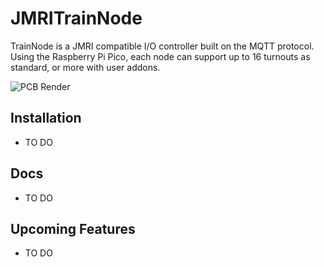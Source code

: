# JMRITrainNode
TrainNode is a JMRI compatible I/O controller built on the MQTT protocol. Using the Raspberry Pi Pico, each node can support up to 16 turnouts as standard, or more with user addons.

![PCB Render](https://github.com/rewind2b4/JMRITrainNode/blob/master/PCB/MQTTDecoderExpansionBoard.png?raw=true)

## Installation
- TO DO

## Docs
- TO DO

## Upcoming Features
- TO DO
